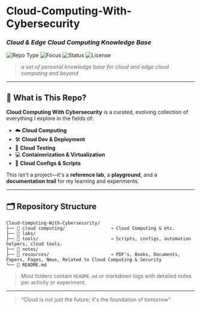 # Cloud-Computing-With-Cybersecurity
### *Cloud & Edge Cloud Computing Knowledge Base*

![Repo Type](https://img.shields.io/badge/type-personal%20knowledge%20base-blueviolet)
![Focus](https://img.shields.io/badge/focus-cloud%20computing-red)
![Status](https://img.shields.io/badge/status-evolving-brightblue)
![License](https://img.shields.io/badge/license-educational-lightgrey)

> *a set of personal knowledge base for cloud and edge cloud computing and beyond*

---

## 🧬 What is This Repo?

**Cloud Computing With Cybersecurity** is a curated, evolving collection of everything I explore in the fields of:

- ☁️ **Cloud Computing**
- 🛠️ **Cloud Dev & Deployment**
- 🔬 **Cloud Testing**
- 💻 **Containerization & Virtualization**
- 🧰 **Cloud Configs & Scripts**

This isn't a project—it's a **reference lab**, a **playground**, and a **documentation trail** for my learning and experiments.

---

## 🗂️ Repository Structure

```
Cloud-Computing-With-Cybersecurity/
├── 📁 cloud computing/                 → Cloud Computing & etc.
├── 📁 labs/   
├── 📁 tools/                           → Scripts, configs, automation helpers, cloud tools.
├── 📁 notes/   
├── 📁 resources/                       → PDF's, Books, Documents, Papers, Pages, News, Related to Cloud Computing & Security
└── 📄 README.md
```

> Most folders contain `README.md` or markdown logs with detailed notes per activity or experiment.

----

> “Cloud is not just the future; it's the foundation of tomorrow”

